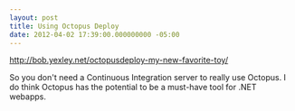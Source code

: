 ```yaml
---
layout: post
title: Using Octopus Deploy
date: 2012-04-02 17:39:00.000000000 -05:00
---
```

http://bob.yexley.net/octopusdeploy-my-new-favorite-toy/

So you don't need a Continuous Integration server to really use Octopus.
I do think Octopus has the potential to be a must-have tool for .NET webapps.

